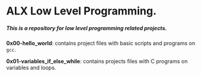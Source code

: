 # ALX Low Level Programming.
##### This is a repository for low level programming related projects.

**0x00-hello_world**: contains project files with basic scripts and programs on `gcc`.

**0x01-variables_if_else_while**: contains projects files with C programs on variables and loops.